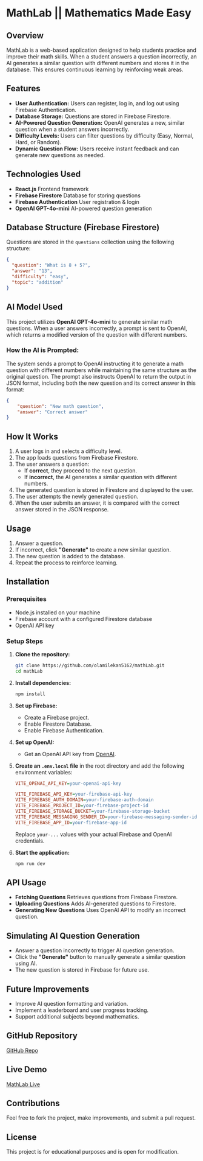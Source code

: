 # **MathLab || Mathematics Made Easy**  

## **Overview**  
MathLab is a web-based application designed to help students practice and improve their math skills. When a student answers a question incorrectly, an AI generates a similar question with different numbers and stores it in the database. This ensures continuous learning by reinforcing weak areas.  

## **Features**  

- **User Authentication:** Users can register, log in, and log out using Firebase Authentication.  
- **Database Storage:** Questions are stored in Firebase Firestore.  
- **AI-Powered Question Generation:** OpenAI generates a new, similar question when a student answers incorrectly.  
- **Difficulty Levels:** Users can filter questions by difficulty (Easy, Normal, Hard, or Random).  
- **Dynamic Question Flow:** Users receive instant feedback and can generate new questions as needed.  

## **Technologies Used**  

- **React.js** Frontend framework  
- **Firebase Firestore** Database for storing questions  
- **Firebase Authentication** User registration & login  
- **OpenAI GPT-4o-mini** AI-powered question generation  

## **Database Structure (Firebase Firestore)**  

Questions are stored in the `questions` collection using the following structure:  

```json
{
  "question": "What is 8 + 5?",
  "answer": "13",
  "difficulty": "easy",
  "topic": "addition"
}
```

## **AI Model Used**  

This project utilizes **OpenAI GPT-4o-mini** to generate similar math questions. When a user answers incorrectly, a prompt is sent to OpenAI, which returns a modified version of the question with different numbers.

### **How the AI is Prompted:**
The system sends a prompt to OpenAI instructing it to generate a math question with different numbers while maintaining the same structure as the original question. The prompt also instructs OpenAI to return the output in JSON format, including both the new question and its correct answer in this format:
```json
{  
    "question": "New math question",  
    "answer": "Correct answer"  
}  
```

## **How It Works**  

1. A user logs in and selects a difficulty level.  
2. The app loads questions from Firebase Firestore.  
3. The user answers a question:  
   - If **correct**, they proceed to the next question.  
   - If **incorrect**, the AI generates a similar question with different numbers.  
4. The generated question is stored in Firestore and displayed to the user.  
5. The user attempts the newly generated question.
6. When the user submits an answer, it is compared with the correct answer stored in the JSON response.

## **Usage**  

1. Answer a question.  
2. If incorrect, click **"Generate"** to create a new similar question.  
3. The new question is added to the database.  
4. Repeat the process to reinforce learning.  

## **Installation**  

### **Prerequisites**  

- Node.js installed on your machine  
- Firebase account with a configured Firestore database  
- OpenAI API key  

### **Setup Steps**  

1. **Clone the repository:**  
   ```sh
   git clone https://github.com/olamilekan5162/mathLab.git
   cd mathLab
   ```  

2. **Install dependencies:**  
   ```sh
   npm install
   ```  

3. **Set up Firebase:**  
   - Create a Firebase project.  
   - Enable Firestore Database.  
   - Enable Firebase Authentication.  

4. **Set up OpenAI:**  
   - Get an OpenAI API key from [OpenAI](https://openai.com/).  

5. **Create an `.env.local` file** in the root directory and add the following environment variables:  

   ```ini
   VITE_OPENAI_API_KEY=your-openai-api-key

   VITE_FIREBASE_API_KEY=your-firebase-api-key
   VITE_FIREBASE_AUTH_DOMAIN=your-firebase-auth-domain
   VITE_FIREBASE_PROJECT_ID=your-firebase-project-id
   VITE_FIREBASE_STORAGE_BUCKET=your-firebase-storage-bucket
   VITE_FIREBASE_MESSAGING_SENDER_ID=your-firebase-messaging-sender-id
   VITE_FIREBASE_APP_ID=your-firebase-app-id
   ```  

   Replace `your-...` values with your actual Firebase and OpenAI credentials.  

6. **Start the application:**  
   ```sh
   npm run dev
   ```  

## **API Usage**  

- **Fetching Questions** Retrieves questions from Firebase Firestore.  
- **Uploading Questions** Adds AI-generated questions to Firestore.  
- **Generating New Questions** Uses OpenAI API to modify an incorrect question.  

## **Simulating AI Question Generation**  

- Answer a question incorrectly to trigger AI question generation.  
- Click the **"Generate"** button to manually generate a similar question using AI.  
- The new question is stored in Firebase for future use.  

## **Future Improvements**  

- Improve AI question formatting and variation.  
- Implement a leaderboard and user progress tracking.  
- Support additional subjects beyond mathematics.  

## **GitHub Repository**  

[GitHub Repo](https://github.com/olamilekan5162/mathLab)  

## **Live Demo**  

[MathLab Live](https://math-lab-theta.vercel.app)  

## **Contributions**  

Feel free to fork the project, make improvements, and submit a pull request.  

## **License**  

This project is for educational purposes and is open for modification.  